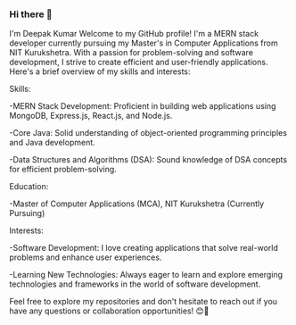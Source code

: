 ### Hi there 👋

I'm Deepak Kumar
Welcome to my GitHub profile! I'm a MERN stack developer currently pursuing my Master's in Computer Applications from NIT Kurukshetra. With a passion for problem-solving and software development, I strive to create efficient and user-friendly applications. Here's a brief overview of my skills and interests:

Skills:


-MERN Stack Development: Proficient in building web applications using MongoDB, Express.js, React.js, and Node.js.

-Core Java: Solid understanding of object-oriented programming principles and Java development.

-Data Structures and Algorithms (DSA): Sound knowledge of DSA concepts for efficient problem-solving.


Education:


-Master of Computer Applications (MCA), NIT Kurukshetra (Currently Pursuing)


Interests:


-Software Development: I love creating applications that solve real-world problems and enhance user experiences.

-Learning New Technologies: Always eager to learn and explore emerging technologies and frameworks in the world of software development.


Feel free to explore my repositories and don't hesitate to reach out if you have any questions or collaboration opportunities! 😊🚀
<!--
**cobrakai07/cobrakai07** is a ✨ _special_ ✨ repository because its `README.md` (this file) appears on your GitHub profile.

Here are some ideas to get you started:

- 🔭 I’m currently working on ...
- 🌱 I’m currently learning ...
- 👯 I’m looking to collaborate on ...
- 🤔 I’m looking for help with ...
- 💬 Ask me about ...
- 📫 How to reach me: ...
- 😄 Pronouns: ...
- ⚡ Fun fact: ...
-->
